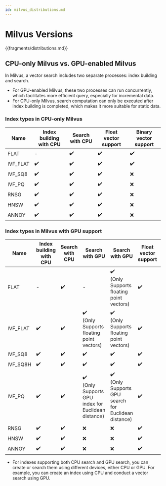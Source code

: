 ```yaml
---
id: milvus_distributions.md
---
```


# Milvus Versions

{{fragments/distributions.md}}



## CPU-only Milvus vs. GPU-enabled Milvus

In Milvus, a vector search includes two separate processes: index building and search. 

- For GPU-enabled Milvus, these two processes can run concurrently, which facilitates more efficient query, especially for incremental data. 
- For CPU-only Milvus, search computation can only be executed after index building is completed, which makes it more suitable for static data.


### Index types in CPU-only Milvus

<div class="table-wrapper" markdown="block">

| Name       | Index building with CPU | Search with CPU | Float vector support | Binary vector support |
| -------- | ----------------- | -------------- | -------------- | ---------------- |
| FLAT     | -                 | ✔️             | ✔️             | ✔️         　   |
| IVF_FLAT | ✔️                | ✔️            | ✔️             | ✔️          　  |
| IVF_SQ8  | ✔️                | ✔️            | ✔️             | ❌             |
| IVF_PQ   | ✔️                | ✔️            | ✔️             | ❌             |
| RNSG     | ✔️                | ✔️            | ✔️             | ❌             |
| HNSW     | ✔️                | ✔️            | ✔️             | ❌             |
| ANNOY    | ✔️                | ✔️            | ✔️             | ❌             |

</div>

### Index types in Milvus with GPU support

<div class="table-wrapper" markdown="block">

| Name       | Index building with CPU | Search with CPU | Search with GPU                                                  | Search with GPU                                          | Float vector support | Binary vector support |
| ---------- | ----------------------- | --------------- | ---------------------------------------------------------------- | -------------------------------------------------------- | -------------------- | --------------------- |
| FLAT     | -                | ✔️            | -                  | ✔️<br>(Only Supports floating point vectors) | ✔️             | ✔️            |
| IVF_FLAT | ✔️                | ✔️            | ✔️<br>(Only Supports floating point vectors)  | ✔️<br>(Only Supports floating point vectors) | ✔️             | ✔️            |
| IVF_SQ8  | ✔️                | ✔️            | ✔️                  | ✔️                 | ✔️             | ❌           |
| IVF_SQ8H | ✔️                | ✔️            | ✔️                  | ✔️                 | ✔️             | ❌           |
| IVF_PQ   | ✔️                | ✔️            | ✔️<br>(Only Supports GPU index for Euclidean distance)                  | ✔️<br>(Only Supports GPU search for Euclidean distance)                 | ✔️             | ❌           |
| RNSG     | ✔️                | ✔️            | ❌                 | ❌                | ✔️             | ❌           |
| HNSW     | ✔️                | ✔️            | ❌                 | ❌                | ✔️             | ❌           |
| ANNOY    | ✔️                | ✔️            | ❌                 | ❌                | ✔️             | ❌           |

</div>

<div class="alert note">
<ul>
<li>For indexes supporting both CPU search and GPU search, you can create or search them using different devices, either CPU or GPU. For example, you can create an index using CPU and conduct a vector search using GPU.</li>
</ul>
</div>